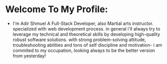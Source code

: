 <h1>Welcome To My Profile:</h1>

* I'm Adir Shmuel A Full-Stack Developer, also Martial arts instructor.
specialized with web development process. 
in general i'll always try to leverage my technical and theoretical skills by developing high-quality robust
software solutions.
with strong problem-solving attitude, troubleshooting abilities and tons of self discipline and motivation-
i am commited to my occupation, looking always to be the better version from yesterday!



   

